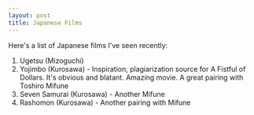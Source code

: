 ```yaml
---
layout: post
title: Japanese Films
---
```


Here's a list of Japanese films I've seen recently:

1. Ugetsu (Mizoguchi)
2. Yojimbo (Kurosawa) - Inspiration, plagiarization source for A Fistful of Dollars. It's obvious and blatant. Amazing movie. A great pairing with Toshiro Mifune
3. Seven Samurai (Kurosawa) - Another Mifune
4. Rashomon (Kurosawa) - Another pairing with Mifune